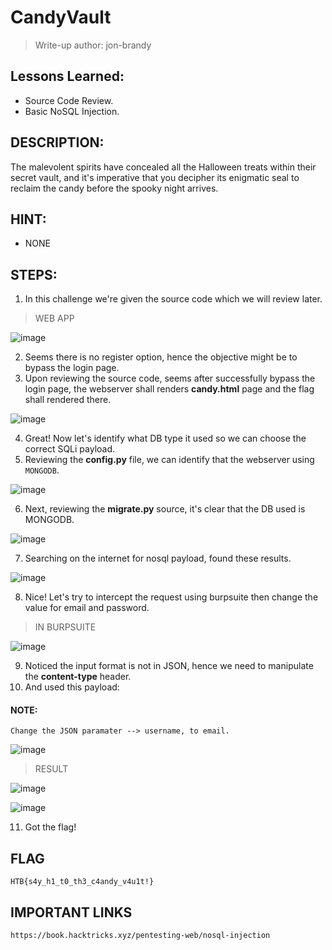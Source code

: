 # CandyVault
> Write-up author: jon-brandy

## Lessons Learned:
- Source Code Review.
- Basic NoSQL Injection.

## DESCRIPTION:
The malevolent spirits have concealed all the Halloween treats within their secret vault, 
and it's imperative that you decipher its enigmatic seal to reclaim the candy before the spooky night arrives.

## HINT:
- NONE

## STEPS:
1. In this challenge we're given the source code which we will review later.

> WEB APP

![image](https://github.com/jon-brandy/hackthebox/assets/70703371/ac08c716-07c9-4132-a45a-bf01337fca53)


2. Seems there is no register option, hence the objective might be to bypass the login page.
3. Upon reviewing the source code, seems after successfully bypass the login page, the webserver shall renders **candy.html** page and the flag shall rendered there.

![image](https://github.com/jon-brandy/hackthebox/assets/70703371/227bfe0b-a196-42f0-9008-e69a23a71608)


4. Great! Now let's identify what DB type it used so we can choose the correct SQLi payload.
5. Reviewing the **config.py** file, we can identify that the webserver using `MONGODB`.

![image](https://github.com/jon-brandy/hackthebox/assets/70703371/d95bd337-9212-4d9b-8ecf-f9c40f1acd54)


6. Next, reviewing the **migrate.py** source, it's clear that the DB used is MONGODB.

![image](https://github.com/jon-brandy/hackthebox/assets/70703371/3eca6a77-1b5a-461b-9713-f86d585ebf9c)


7. Searching on the internet for nosql payload, found these results.

![image](https://github.com/jon-brandy/hackthebox/assets/70703371/8457370d-d755-4eef-a538-b9d024e0dbdf)


8. Nice! Let's try to intercept the request using burpsuite then change the value for email and password.

> IN BURPSUITE

![image](https://github.com/jon-brandy/hackthebox/assets/70703371/a43defca-58c1-4538-91a0-fd846d7b1221)


9. Noticed the input format is not in JSON, hence we need to manipulate the **content-type** header.
10. And used this payload:

#### NOTE:

```
Change the JSON paramater --> username, to email.
```

![image](https://github.com/jon-brandy/hackthebox/assets/70703371/27ea8847-05f5-4d01-b462-583a5944b024)


> RESULT

![image](https://github.com/jon-brandy/hackthebox/assets/70703371/a9370c11-81ef-4210-a9d4-7d8c4dd24b38)


![image](https://github.com/jon-brandy/hackthebox/assets/70703371/6b0fde17-dfc5-49f9-b2a7-44f4cebee7bb)


11. Got the flag!

## FLAG

```
HTB{s4y_h1_t0_th3_c4andy_v4u1t!}
```

## IMPORTANT LINKS

```
https://book.hacktricks.xyz/pentesting-web/nosql-injection
```
